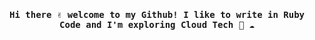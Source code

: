 <h4 align="center"><samp> Hi there ✌️ welcome to my Github! I like to write in Ruby Code and I'm exploring Cloud Tech 💎 ☁️ </samp></h4>

